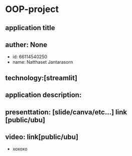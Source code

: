 # OOP-project

## application title

## auther: None

  * id: 66114540250
  * name: Natthaset Jantarasorn
     
## technology:[streamlit]

## application description:

## presenttation: [slide/canva/etc...] link [public/ubu]

## video: link[public/ubu]

* xoxoxo
